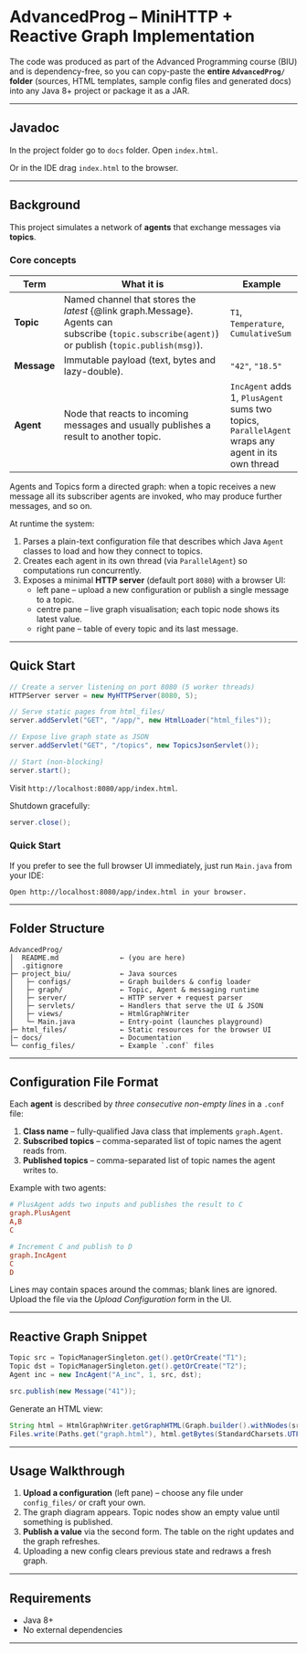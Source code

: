 # AdvancedProg – MiniHTTP + Reactive Graph Implementation

The code was produced as part of the Advanced Programming course (BIU) and is dependency-free, so you can copy-paste the **entire `AdvancedProg/` folder** (sources, HTML templates, sample config files and generated docs) into any Java 8+ project or package it as a JAR.

---
## Javadoc

In the project folder go to `docs` folder.
Open `index.html`.

Or in the IDE drag `index.html` to the browser.

---
## Background
This project simulates a network of **agents** that exchange messages via **topics**.

### Core concepts
| Term | What it is | Example |
|------|------------|---------|
| **Topic** | Named channel that stores the *latest* {@link graph.Message}. Agents can subscribe&nbsp;(`topic.subscribe(agent)`) or publish (`topic.publish(msg)`). | `T1`, `Temperature`, `CumulativeSum` |
| **Message** | Immutable payload (text, bytes and lazy-double). | `"42"`, `"18.5"` |
| **Agent** | Node that reacts to incoming messages and usually publishes a result to another topic. | `IncAgent` adds 1, `PlusAgent` sums two topics, `ParallelAgent` wraps any agent in its own thread |

Agents and Topics form a directed graph: when a topic receives a new message all its subscriber agents are invoked, who may produce further messages, and so on.

At runtime the system:
1. Parses a plain-text configuration file that describes which Java `Agent` classes to load and how they connect to topics.
2. Creates each agent in its own thread (via `ParallelAgent`) so computations run concurrently.
3. Exposes a minimal **HTTP server** (default port `8080`) with a browser UI:
   * left pane – upload a new configuration or publish a single message to a topic.
   * centre pane – live graph visualisation; each topic node shows its latest value.
   * right pane – table of every topic and its last message.

---
## Quick Start
```java
// Create a server listening on port 8080 (5 worker threads)
HTTPServer server = new MyHTTPServer(8080, 5);

// Serve static pages from html_files/
server.addServlet("GET", "/app/", new HtmlLoader("html_files"));

// Expose live graph state as JSON
server.addServlet("GET", "/topics", new TopicsJsonServlet());

// Start (non-blocking)
server.start();
```
Visit `http://localhost:8080/app/index.html`.

Shutdown gracefully:
```java
server.close();
```

### Quick Start 
If you prefer to see the full browser UI immediately, just run `Main.java` from your IDE:

```text
Open http://localhost:8080/app/index.html in your browser.
```

---
## Folder Structure

```text
AdvancedProg/
│  README.md               ← (you are here)
│  .gitignore
├─ project_biu/            ← Java sources
│   ├─ configs/            ← Graph builders & config loader
│   ├─ graph/              ← Topic, Agent & messaging runtime
│   ├─ server/             ← HTTP server + request parser
│   ├─ servlets/           ← Handlers that serve the UI & JSON
│   ├─ views/              ← HtmlGraphWriter
│   └─ Main.java           ← Entry-point (launches playground)
├─ html_files/             ← Static resources for the browser UI
|─ docs/                   ← Documentation 
└─ config_files/           ← Example `.conf` files
```

---
## Configuration File Format

Each **agent** is described by *three consecutive non-empty lines* in a `.conf` file:

1. **Class name** – fully-qualified Java class that implements `graph.Agent`.
2. **Subscribed topics** – comma-separated list of topic names the agent reads from.
3. **Published topics** – comma-separated list of topic names the agent writes to.

Example with two agents:

```conf
# PlusAgent adds two inputs and publishes the result to C
graph.PlusAgent
A,B
C

# Increment C and publish to D
graph.IncAgent
C
D
```

Lines may contain spaces around the commas; blank lines are ignored.
Upload the file via the *Upload Configuration* form in the UI.

---
## Reactive Graph Snippet
```java
Topic src = TopicManagerSingleton.get().getOrCreate("T1");
Topic dst = TopicManagerSingleton.get().getOrCreate("T2");
Agent inc = new IncAgent("A_inc", 1, src, dst);

src.publish(new Message("41")); 
```
Generate an HTML view:
```java
String html = HtmlGraphWriter.getGraphHTML(Graph.builder().withNodes(src, dst, inc).build()).get(0);
Files.write(Paths.get("graph.html"), html.getBytes(StandardCharsets.UTF_8));
```

---
## Usage Walkthrough
1. **Upload a configuration** (left pane) – choose any file under `config_files/` or craft your own.
2. The graph diagram appears.  Topic nodes show an empty value until something is published.
3. **Publish a value** via the second form.  The table on the right updates and the graph refreshes.
4. Uploading a new config clears previous state and redraws a fresh graph.

---
## Requirements
* Java 8+
* No external dependencies

---
